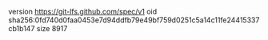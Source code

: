 version https://git-lfs.github.com/spec/v1
oid sha256:0fd740d0faa0453e7d94ddfb79e49bf759d0251c5a14c11fe24415337cb1b147
size 8917
